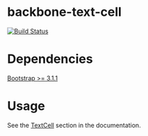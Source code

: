 backbone-text-cell
==================

[![Build Status](https://travis-ci.org/wyuenho/backgrid-text-cell.png?branch=master)](https://travis-ci.org/wyuenho/backgrid-text-cell)

Dependencies
============

[Bootstrap >= 3.1.1](http://getbootstrap.com/javascript/#modals)

Usage
====

See the [TextCell](http://backgridjs.com/ref/extensions/text-cell.html) section in
the documentation.

